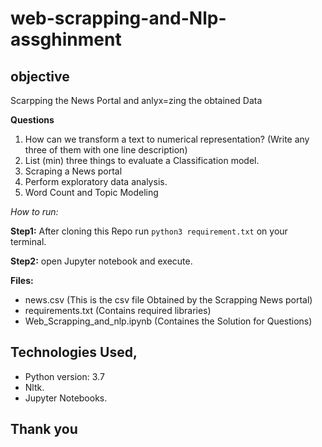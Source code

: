 # web-scrapping-and-Nlp-assghinment

## objective
Scarpping the News Portal and anlyx=zing the obtained Data

**Questions**
  1. How can we transform a text to numerical representation?​ (Write any three of them with one line description)
  2. List (min) three things to evaluate a Classification model.
  3. Scraping a News portal
  4. Perform exploratory data analysis.
  5. Word Count and Topic Modeling

*How to run:*

 **Step1:** After cloning this Repo run `python3 requirement.txt` on your terminal.
 
 **Step2:** open Jupyter notebook and execute.

**Files:**

- news.csv (This is the csv file Obtained by the Scrapping News portal)
- requirements.txt (Contains required libraries)
- Web_Scrapping_and_nlp.ipynb (Containes the Solution for Questions)

## Technologies Used,

* Python version: 3.7
* Nltk.
* Jupyter Notebooks.

## Thank you
